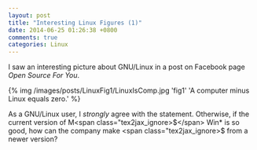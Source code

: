 ```yaml
---
layout: post
title: "Interesting Linux Figures (1)"
date: 2014-06-25 01:26:38 +0800
comments: true
categories: Linux
---
```


I saw an interesting picture about GNU/Linux in a post on Facebook
page *Open Source For You*.

{% img /images/posts/LinuxFig1/LinuxIsComp.jpg 'fig1' 'A computer minus Linux equals zero.' %}

As a GNU/Linux user, I *strongly* agree with the statement.
Otherwise, if the current version of
M<span class="tex2jax_ignore>$</span> Win* is so good, how can the
company make <span class="tex2jax_ignore>$</span> from a newer
version?
